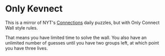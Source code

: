 # Only Kevnect

This is a mirror of NYT's [Connections](https://www.nytimes.com/games/connections) daily puzzles, but with Only Connect Wall style rules.

That means you have limited time to solve the wall. You also have an unlimited number of guesses until you have two groups left, at which point you have three lives.
